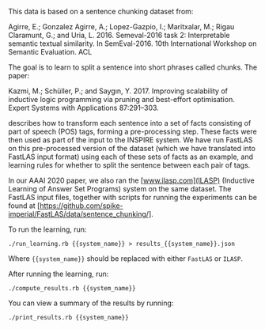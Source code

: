 This data is based on a sentence chunking dataset from:

  Agirre, E.; Gonzalez Agirre, A.; Lopez-Gazpio, I.; Maritxalar, M.; Rigau
  Claramunt, G.; and Uria, L. 2016. Semeval-2016 task 2: Interpretable
  semantic textual similarity. In SemEval-2016. 10th International
  Workshop on Semantic Evaluation. ACL

The goal is to learn to split a sentence into short phrases called
chunks. The paper:


  Kazmi, M.; Schüller, P.; and Saygın, Y. 2017. Improving scalability of
  inductive logic programming via pruning and best-effort optimisation.
  Expert Systems with Applications 87:291–303.

describes how to transform each sentence into a set of facts consisting of part
of speech (POS) tags, forming a pre-processing step. These facts were
then used as part of the input to the INSPIRE system. We have run
FastLAS on this pre-processed version of the dataset (which we have
translated into FastLAS input format) using each
of these sets of facts as an example, and learning rules for whether to
split the sentence between each pair of tags.


In our AAAI 2020 paper, we also ran the [www.ilasp.com](ILASP) (Inductive Learning
of Answer Set Programs) system on the same dataset. The FastLAS input files,
together with scripts for running the experiments can be found at
[https://github.com/spike-imperial/FastLAS/data/sentence_chunking/].

To run the learning, run:

```
./run_learning.rb {{system_name}} > results_{{system_name}}.json
```

Where `{{system_name}}` should be replaced with either `FastLAS` or `ILASP`.

After running the learning, run:

```
./compute_results.rb {{system_name}}
```

You can view a summary of the results by running:


```
./print_results.rb {{system_name}}
```
